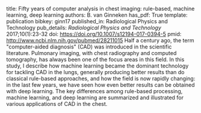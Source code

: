 title: Fifty years of computer analysis in chest imaging: rule-based, machine learning, deep learning
authors: B. van Ginneken
has_pdf: True
template: publication
bibkey: ginn17
published_in: Radiological Physics and Technology
pub_details: <i>Radiological Physics and Technology</i> 2017;10(1):23-32
doi: https://doi.org/10.1007/s12194-017-0394-5
pmid: http://www.ncbi.nlm.nih.gov/pubmed/28211015
Half a century ago, the term "computer-aided diagnosis" (CAD) was introduced in the scientific literature. Pulmonary imaging, with chest radiography and computed tomography, has always been one of the focus areas in this field. In this study, I describe how machine learning became the dominant technology for tackling CAD in the lungs, generally producing better results than do classical rule-based approaches, and how the field is now rapidly changing: in the last few years, we have seen how even better results can be obtained with deep learning. The key differences among rule-based processing, machine learning, and deep learning are summarized and illustrated for various applications of CAD in the chest.

